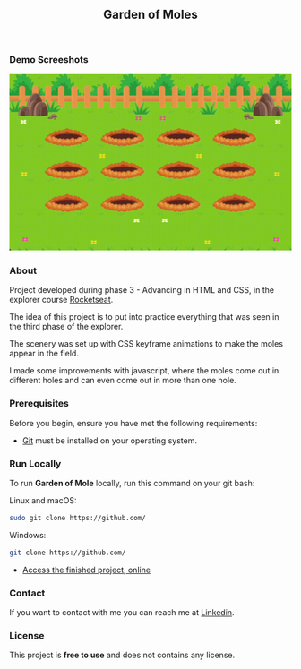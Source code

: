 <div align="center">
  
  <h2 align="center">Garden of Moles</h2>

</div>

<br/>

### Demo Screeshots

![form](.github/preview.gif "Desktop")

### About

Project developed during phase 3 - Advancing in HTML and CSS, in the explorer course [Rocketseat](https://github.com/Rocketseat).

The idea of ​​this project is to put into practice everything that was seen in the third phase of the explorer.

The scenery was set up with CSS keyframe animations to make the moles appear in the field.

I made some improvements with javascript, where the moles come out in different holes and can even come out in more than one hole.

### Prerequisites

Before you begin, ensure you have met the following requirements:

- [Git](https://git-scm.com/downloads "Download Git") must be installed on your operating system.

### Run Locally

To run **Garden of Mole** locally, run this command on your git bash:

Linux and macOS:

```bash
sudo git clone https://github.com/
```

Windows:

```bash
git clone https://github.com/
```

- [Access the finished project, online](https://arks-lacerda.github.io/gardenOfMoles/)

### Contact

If you want to contact with me you can reach me at [Linkedin](https://www.linkedin.com/in/arks-lacerda/).

### License

This project is **free to use** and does not contains any license.

